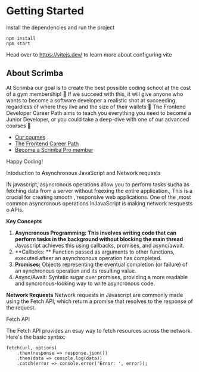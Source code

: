 # Getting Started
Install the dependencies and run the project
```
npm install
npm start
```

Head over to https://vitejs.dev/ to learn more about configuring vite
## About Scrimba

At Scrimba our goal is to create the best possible coding school at the cost of a gym membership! 💜
If we succeed with this, it will give anyone who wants to become a software developer a realistic shot at succeeding, regardless of where they live and the size of their wallets 🎉
The Frontend Developer Career Path aims to teach you everything you need to become a Junior Developer, or you could take a deep-dive with one of our advanced courses 🚀

- [Our courses](https://scrimba.com/allcourses)
- [The Frontend Career Path](https://scrimba.com/learn/frontend)
- [Become a Scrimba Pro member](https://scrimba.com/pricing)

Happy Coding!


Intoduction to Asynchronous JavaScript and Network requests

IN javascript, asyncronous operations allow you to perform tasks sucha as fetching data from a server without freexing the entire application., This is a crucial for creating smooth , responsive web applications. One of the ,most common asyncronous operations inJavaScript is making network resquests o APIs.

**Key Concepts**
1. **Asyncronous Programming: This involves writing code that can perform tasks in the background without blocking the main thread** Javascript achieves this using callbacks, promises, and async/await.
2. **Callbcks: ** Function passed as arguments to other functions, executed afteer an asynchronous operation has completed.
3. **Promises:** Objects representing the eventual completion (or failure) of an aynchronous operation and its resulting value.
4. Async/Await: Syntatic sugar over promises, providing a more readable and syncronous-looking way to write asyncronous code.

**Network Requests**
Network requests in Javascript are commonly made using the Fetch API, which return a promise that resolves to the response of the request.

Fetch API 

The Fetch API provides an esay way to fetch resources across the network. Here's the basic syntax:

```
fetch(url, options)
    .then(response => response.json())
    .then(data => console.log(data))
    .catch(error => console.error('Error: ', error));
```